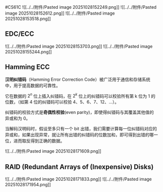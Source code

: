 #CS61C 
![[../../附件/Pasted image 20251028152249.png]]
![[../../附件/Pasted image 20251028152612.png]]
![[../../附件/Pasted image 20251028153518.png]]

## EDC/ECC
![[../../附件/Pasted image 20251028153703.png]]
![[../../附件/Pasted image 20251028155244.png]]

## Hamming ECC 
**汉明纠错码**（Hamming Error Correction Code）被广泛用于通信和存储系统中，用于提高数据的可靠性。

它在数据的 $2^n$ 位上插入纠错码，在 $2^k$ 位上的纠错码可以校验所有第 k 位为 1 的位数，（如第 4 位的纠错码可以校验 4、5、6、7、12、...）。

纠错码的校验方式是**奇偶性校验**(even parity)，即使得纠错码与其覆盖其他值的异或和为 0。

当解码汉明码时，假设至多只有一个 bit 出错，我们需要计算每一位纠错码对应的异或和，如果出现异常，就让所有出错的纠错码的位数加和，即可得到出错的哪一位，进而取反得到正确的数据。

![[../../附件/Pasted image 20251028171609.png]]

## RAID (Redundant Arrays of (Inexpensive) Disks)
![[../../附件/Pasted image 20251028171833.png]]
![[../../附件/Pasted image 20251028171954.png]]